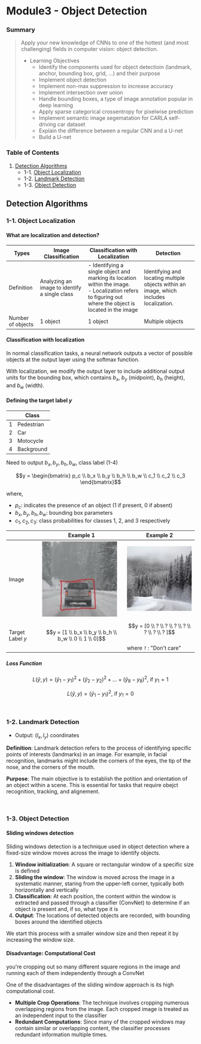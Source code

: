 # Module3 - Object Detection

### Summary
> Apply your new knowledge of CNNs to one of the hottest (and most challenging) fields in computer vision: object detection.
> - Learning Objectives
>   - Identify the components used for object detectioin (landmark, anchor, bounding box, grid, ...) and their purpose
>   - Implement object detection
>   - Implement non-max suppression to increase accuracy
>   - Implement intersection over union
>   - Handle bounding boxes, a type of image annotation popular in deep learning
>   - Apply sparse categorical crossentropy for pixelwise prediction
>   - Implement semantic image segematation for CARLA self-driving car dataset
>   - Explain the difference between a regular CNN and a U-net
>   - Build a U-net

### Table of Contents
1. [Detection Algorithms](#1)
	- 1-1. [Object Localization](#1-1)
	- 1-2. [Landmark Detection](#1-2)
	- 1-3. [Object Detection](#1-3)

<a id="1"></a>
## Detection Algorithms
<a id="1-1"></a>
### 1-1. Object Localization
#### What are localization and detection?

|Types|Image Classification |Classification with Localization |Detection|
|--|--|--|--|
|Definition|Analyzing an image to identify a single class|- Identifying a single object and marking its location within the image. <br> - Localization refers to figuring out where the object is located in the image|Identifying and locating multiple objects within an image, which includes localization.|
|Number of objects|1 object|1 object|Multiple objects|


#### Classification with localization
In normal classification tasks, a neural network outputs a vector of possible objects at the output layer using the softmax function.

With localization, we modify the output layer to include additional output units for the bounding box, which contains $b_x$, $b_y$ (midpoint), $b_h$ (height), and $b_w$ (width).

#### Defining the target label $y$
||Class|
|--|--|
|1|Pedestrian|
|2|Car|
|3|Motocycle|
|4|Background|
Need to output $b_x, b_y, b_h, b_w$, class label (1-4)

$$y = \begin{bmatrix}
p_c \\
b_x \\
b_y \\
b_h \\
b_w \\
c_1 \\
c_2 \\
c_3
\end{bmatrix}$$

where,
- $p_c$:  indicates the presence of an object (1 if present, 0 if absent)
- $b_x, b_y, b_h, b_w$: bounding box parameters
- $c_1, c_2, c_3$: class probabilities for classes 1, 2, and 3 respectively


||Example 1|Example 2|
|--|--|--|
|Image|<img  src="./assets/object_localization_ex1.png">|<img  src="./assets/object_localization_ex2.png">|
|Target Label $y$|$$y = [1 \\ b_x \\ b_y \\ b_h \\ b_w \\ 0 \\ 1 \\ 0]$$ | $$y = [0 \\ ? \\ ? \\ ? \\ ? \\ ? \\ ? \\ ? ]$$ <br> where `?` : "Don't care"|

##### Loss Function
$$L(\hat y, y) = (\hat y_1 - y_1)^2 + (\hat y_2 - y_2)^2 + \dots + (\hat y_8 - y_8)^2\text{, if } y_1 = 1$$

$$L(\hat y, y) = (\hat y_1 - y_1)^2\text{, if } y_1 = 0$$


<br>

<a id="1-2"></a>
### 1-2. Landmark Detection

- Output:  $(l_x, l_y)$ coordinates 

**Definition**: Landmark detection refers to the process of identifying specific points of interests (landmarks) in an image. For example, in facial recognition, landmarks might include the corners of the eyes, the tip of the nose, and the corners of the mouth.


**Purpose**: The main objective is to establish the potition and orientation of an object within a scene. This is essential for tasks that require obejct recognition, tracking, and alignement.

<br>

<a id="1-3"></a>
### 1-3. Object Detection

#### Sliding windows detection
Sliding windows detection is a technique used in object detection where a fixed-size window moves across the image to identify objects.

1. **Window initialization**: A square or rectangular window of a specific size is defined
2. **Sliding the window**: The window is moved across the image in a systematic manner, staring from the upper-left corner, typically both horizontally and vertically
3. **Classification**: At each position, the content within the window is extracted and passed through a classifier (ConvNet) to determine if an object is present and, if so, what type it is
4. **Output**: The locations of detected objects are recorded, with bounding boxes around the identified objects

We start this process with a smaller window size and then repeat it by increasing the window size.

#### Disadvantage: Computational Cost
you're cropping out so many different square regions in the image and running each of them independently through a ConvNet

One of the disadvantages of the sliding window approach is its high computational cost.

- **Multiple Crop Operations**: The technique involves cropping numerous overlapping regions from the image. Each cropped image is treated as an independent input to the classifier
- **Redundant Computations**: Since many of the cropped windows may contain similar or overlapping content, the classifier processes redundant information multiple times.
<br>
